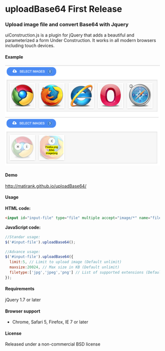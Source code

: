 uploadBase64 First Release
=======================================================

### Upload image file and convert Base64 with Jquery

uiConstruction.js is a plugin for jQuery that adds a beautiful and parameterized a form Under Construction. It works in all modern browsers including touch devices.

#### Example
![alt tag](https://github.com/matirank/uploadBase64/blob/master/example.jpg)

#### Demo
http://matirank.github.io/uploadBase64/

#### Usage

**HTML code:**
```html
<input id="input-file" type="file" multiple accept="image/*" name="file" />
```

**JavaScript code:**
```javascript
//Standar usage:
$('#input-file').uploadBase64();
```
```javascript
//Advance usage:
$('#input-file').uploadBase64({
  limit:5, // Limit to upload image (Default unlimit)
  maxsize:20024, // Max size in KB (Default unlimit)
  filetype:['jpg','jpeg','png'] // List of supported extensions (Default JPG, JPEG, PNG, GIF)
});
```

#### Requirements

jQuery 1.7 or later

#### Browser support
* Chrome, Safari 5, Firefox, IE 7 or later

#### License
Released under a non-commercial BSD license
